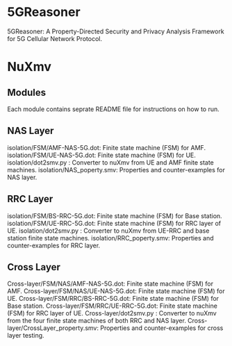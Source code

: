 # 5GReasoner
5GReasoner: A Property-Directed Security and Privacy Analysis Framework for 5G Cellular Network Protocol. 

# NuXmv


## Modules
Each module contains seprate README file for instructions on how to run.
## NAS Layer
isolation/FSM/AMF-NAS-5G.dot: Finite state machine (FSM) for AMF.
isolation/FSM/UE-NAS-5G.dot: Finite state machine (FSM) for UE.
isolation/dot2smv.py : Converter to nuXmv from UE and AMF finite state machines.
isolation/NAS_poperty.smv: Properties and counter-examples for NAS layer.

## RRC Layer
isolation/FSM/BS-RRC-5G.dot: Finite state machine (FSM) for Base station.
isolation/FSM/UE-RRC-5G.dot: Finite state machine (FSM) for RRC layer of UE.
isolation/dot2smv.py : Converter to nuXmv from UE-RRC and base station finite state machines.
isolation/RRC_poperty.smv: Properties and counter-examples for RRC layer.

## Cross Layer

Cross-layer/FSM/NAS/AMF-NAS-5G.dot: Finite state machine (FSM) for AMF.
Cross-layer/FSM/NAS/UE-NAS-5G.dot: Finite state machine (FSM) for UE.
Cross-layer/FSM/RRC/BS-RRC-5G.dot: Finite state machine (FSM) for Base station.
Cross-layer/FSM/RRC/UE-RRC-5G.dot: Finite state machine (FSM) for RRC layer of UE.
Cross-layer/dot2smv.py : Converter to nuXmv from the four finite state machines of both RRC and NAS layer.
Cross-layer/CrossLayer_property.smv: Properties and counter-examples for cross layer testing.
